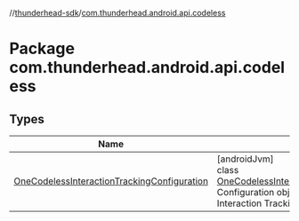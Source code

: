 //[thunderhead-sdk](../../index.md)/[com.thunderhead.android.api.codeless](index.md)

# Package com.thunderhead.android.api.codeless

## Types

| Name | Summary |
|---|---|
| [OneCodelessInteractionTrackingConfiguration](-one-codeless-interaction-tracking-configuration/index.md) | [androidJvm]<br>class [OneCodelessInteractionTrackingConfiguration](-one-codeless-interaction-tracking-configuration/index.md)<br>Configuration object for Thunderhead SDK Interaction Tracking. |

